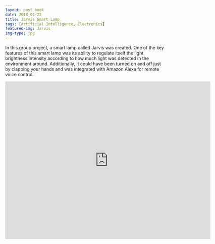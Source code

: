```yaml
---
layout: post_book
date: 2018-04-22
title: Jarvis Smart Lamp
tags: [Artificial Intelligence, Electronics]
featured-img: Jarvis
img-type: jpg
---
```


In this group project, a smart lamp called Jarvis was created. One of the key features of this smart lamp was its ability to regulate itself the light brightness intensity according to how much light was detected in the environment around. Additionally, it could have been turned on and off just by clapping your hands and was integrated with Amazon Alexa for remote voice control.

<div class="wrapper" style="text-align:center">
  <iframe
    class="vidio"
    width="650"
    height="500"
    src="https://www.youtube.com/embed/xfBAF--a3vA?rel=0"
    frameborder="0"
    allowfullscreen
  >
  </iframe>
</div>
